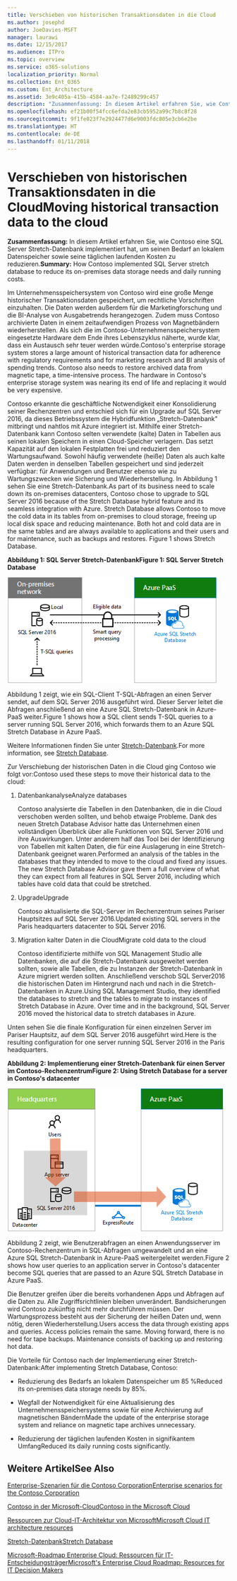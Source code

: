 ```yaml
---
title: Verschieben von historischen Transaktionsdaten in die Cloud
ms.author: josephd
author: JoeDavies-MSFT
manager: laurawi
ms.date: 12/15/2017
ms.audience: ITPro
ms.topic: overview
ms.service: o365-solutions
localization_priority: Normal
ms.collection: Ent_O365
ms.custom: Ent_Architecture
ms.assetid: 3e9c405a-415b-4584-aa7e-f2489299c457
description: "Zusammenfassung: In diesem Artikel erfahren Sie, wie Contoso eine SQL Server Stretch-Datenbank implementiert hat, um seinen Bedarf an lokalem Datenspeicher sowie seine täglichen laufenden Kosten zu reduzieren."
ms.openlocfilehash: ef21b00f54fcc6efda2e83cb5952a99c7b8c8f28
ms.sourcegitcommit: 9f1fe023f7e2924477d6e9003fdc805e3cb6e2be
ms.translationtype: HT
ms.contentlocale: de-DE
ms.lasthandoff: 01/11/2018
---
```

# <a name="moving-historical-transaction-data-to-the-cloud"></a><span data-ttu-id="958a0-103">Verschieben von historischen Transaktionsdaten in die Cloud</span><span class="sxs-lookup"><span data-stu-id="958a0-103">Moving historical transaction data to the cloud</span></span>

 <span data-ttu-id="958a0-104">**Zusammenfassung:** In diesem Artikel erfahren Sie, wie Contoso eine SQL Server Stretch-Datenbank implementiert hat, um seinen Bedarf an lokalem Datenspeicher sowie seine täglichen laufenden Kosten zu reduzieren.</span><span class="sxs-lookup"><span data-stu-id="958a0-104">**Summary:** How Contoso implemented SQL Server stretch database to reduce its on-premises data storage needs and daily running costs.</span></span>
  
<span data-ttu-id="958a0-p101">Im Unternehmensspeichersystem von Contoso wird eine große Menge historischer Transaktionsdaten gespeichert, um rechtliche Vorschriften einzuhalten. Die Daten werden außerdem für die Marketingforschung und die BI-Analyse von Ausgabetrends herangezogen. Zudem muss Contoso archivierte Daten in einem zeitaufwendigen Prozess von Magnetbändern wiederherstellen. Als sich die im Contoso-Unternehmensspeichersystem eingesetzte Hardware dem Ende ihres Lebenszyklus näherte, wurde klar, dass ein Austausch sehr teuer werden würde.</span><span class="sxs-lookup"><span data-stu-id="958a0-p101">Contoso's enterprise storage system stores a large amount of historical transaction data for adherence with regulatory requirements and for marketing research and BI analysis of spending trends. Contoso also needs to restore archived data from magnetic tape, a time-intensive process. The hardware in Contoso's enterprise storage system was nearing its end of life and replacing it would be very expensive.</span></span> 
  
<span data-ttu-id="958a0-p102">Contoso erkannte die geschäftliche Notwendigkeit einer Konsolidierung seiner Rechenzentren und entschied sich für ein Upgrade auf SQL Server 2016, da dieses Betriebssystem die Hybridfunktion „Stretch-Datenbank" mitbringt und nahtlos mit Azure integriert ist. Mithilfe einer Stretch-Datenbank kann Contoso selten verwendete (kalte) Daten in Tabellen aus seinen lokalen Speichern in einen Cloud-Speicher verlagern. Das setzt Kapazität auf den lokalen Festplatten frei und reduziert den Wartungsaufwand. Sowohl häufig verwendete (heiße) Daten als auch kalte Daten werden in denselben Tabellen gespeichert und sind jederzeit verfügbar: für Anwendungen und Benutzer ebenso wie zu Wartungszwecken wie Sicherung und Wiederherstellung. In Abbildung 1 sehen Sie eine Stretch-Datenbank.</span><span class="sxs-lookup"><span data-stu-id="958a0-p102">As part of its business need to scale down its on-premises datacenters, Contoso chose to upgrade to SQL Server 2016 because of the Stretch Database hybrid feature and its seamless integration with Azure. Stretch Database allows Contoso to move the cold data in its tables from on-premises to cloud storage, freeing up local disk space and reducing maintenance. Both hot and cold data are in the same tables and are always available to applications and their users and for maintenance, such as backups and restores. Figure 1 shows Stretch Database.</span></span>
  
<span data-ttu-id="958a0-112">**Abbildung 1: SQL Server Stretch-Datenbank**</span><span class="sxs-lookup"><span data-stu-id="958a0-112">**Figure 1: SQL Server Stretch Database**</span></span>

![SQL Server Stretch-Datenbank als Hybriddatenlösung](images/Contoso_Poster/StretchDB01.png)
  
<span data-ttu-id="958a0-114">Abbildung 1 zeigt, wie ein SQL-Client T-SQL-Abfragen an einen Server sendet, auf dem SQL Server 2016 ausgeführt wird. Dieser Server leitet die Abfragen anschließend an eine Azure SQL Stretch-Datenbank in Azure-PaaS weiter.</span><span class="sxs-lookup"><span data-stu-id="958a0-114">Figure 1 shows how a SQL client sends T-SQL queries to a server running SQL Server 2016, which forwards them to an Azure SQL Stretch Database in Azure PaaS.</span></span>
  
<span data-ttu-id="958a0-115">Weitere Informationen finden Sie unter [Stretch-Datenbank](https://msdn.microsoft.com/library/dn935011.aspx).</span><span class="sxs-lookup"><span data-stu-id="958a0-115">For more information, see [Stretch Database](https://msdn.microsoft.com/library/dn935011.aspx).</span></span>
  
<span data-ttu-id="958a0-116">Zur Verschiebung der historischen Daten in die Cloud ging Contoso wie folgt vor:</span><span class="sxs-lookup"><span data-stu-id="958a0-116">Contoso used these steps to move their historical data to the cloud:</span></span>
  
1. <span data-ttu-id="958a0-117">Datenbankanalyse</span><span class="sxs-lookup"><span data-stu-id="958a0-117">Analyze databases</span></span>
    
    <span data-ttu-id="958a0-p103">Contoso analysierte die Tabellen in den Datenbanken, die in die Cloud verschoben werden sollten, und behob etwaige Probleme. Dank des neuen Stretch Database Advisor hatte das Unternehmen einen vollständigen Überblick über alle Funktionen von SQL Server 2016 und ihre Auswirkungen. Unter anderem half das Tool bei der Identifizierung von Tabellen mit kalten Daten, die für eine Auslagerung in eine Stretch-Datenbank geeignet waren.</span><span class="sxs-lookup"><span data-stu-id="958a0-p103">Performed an analysis of the tables in the databases that they intended to move to the cloud and fixed any issues. The new Stretch Database Advisor gave them a full overview of what they can expect from all features in SQL Server 2016, including which tables have cold data that could be stretched.</span></span>
    
2. <span data-ttu-id="958a0-120">Upgrade</span><span class="sxs-lookup"><span data-stu-id="958a0-120">Upgrade</span></span>
    
    <span data-ttu-id="958a0-121">Contoso aktualisierte die SQL-Server im Rechenzentrum seines Pariser Hauptsitzes auf SQL Server 2016.</span><span class="sxs-lookup"><span data-stu-id="958a0-121">Updated existing SQL servers in the Paris headquarters datacenter to SQL Server 2016.</span></span>
    
3. <span data-ttu-id="958a0-122">Migration kalter Daten in die Cloud</span><span class="sxs-lookup"><span data-stu-id="958a0-122">Migrate cold data to the cloud</span></span>
    
    <span data-ttu-id="958a0-p104">Contoso identifizierte mithilfe von SQL Management Studio alle Datenbanken, die auf die Stretch-Datenbank ausgeweitet werden sollten, sowie alle Tabellen, die zu Instanzen der Stretch-Datenbank in Azure migriert werden sollten. Anschließend verschob SQL Server2016 die historischen Daten im Hintergrund nach und nach in die Stretch-Datenbanken in Azure.</span><span class="sxs-lookup"><span data-stu-id="958a0-p104">Using SQL Management Studio, they identified the databases to stretch and the tables to migrate to instances of Stretch Database in Azure. Over time and in the background, SQL Server 2016 moved the historical data to stretch databases in Azure.</span></span>
    
<span data-ttu-id="958a0-125">Unten sehen Sie die finale Konfiguration für einen einzelnen Server im Pariser Hauptsitz, auf dem SQL Server 2016 ausgeführt wird.</span><span class="sxs-lookup"><span data-stu-id="958a0-125">Here is the resulting configuration for one server running SQL Server 2016 in the Paris headquarters.</span></span>
  
<span data-ttu-id="958a0-126">**Abbildung 2: Implementierung einer Stretch-Datenbank für einen Server im Contoso-Rechenzentrum**</span><span class="sxs-lookup"><span data-stu-id="958a0-126">**Figure 2: Using Stretch Database for a server in Contoso's datacenter**</span></span>

![Contoso-Konfiguration: SQL Server Stretch-Datenbank für einen einzelnen Computer, auf dem SQL Server ausgeführt wird](images/Contoso_Poster/StretchDB02.png)

  
<span data-ttu-id="958a0-128">Abbildung 2 zeigt, wie Benutzerabfragen an einen Anwendungsserver im Contoso-Rechenzentrum in SQL-Abfragen umgewandelt und an eine Azure SQL Stretch-Datenbank in Azure-PaaS weitergeleitet werden.</span><span class="sxs-lookup"><span data-stu-id="958a0-128">Figure 2 shows how user queries to an application server in Contoso's datacenter become SQL queries that are passed to an Azure SQL Stretch Database in Azure PaaS.</span></span>
  
<span data-ttu-id="958a0-p105">Die Benutzer greifen über die bereits vorhandenen Apps und Abfragen auf die Daten zu. Alle Zugriffsrichtlinien bleiben unverändert. Bandsicherungen wird Contoso zukünftig nicht mehr durchführen müssen. Der Wartungsprozess besteht aus der Sicherung der heißen Daten und, wenn nötig, deren Wiederherstellung.</span><span class="sxs-lookup"><span data-stu-id="958a0-p105">Users access the data through existing apps and queries. Access policies remain the same. Moving forward, there is no need for tape backups. Maintenance consists of backing up and restoring hot data.</span></span>
  
<span data-ttu-id="958a0-133">Die Vorteile für Contoso nach der Implementierung einer Stretch-Datenbank:</span><span class="sxs-lookup"><span data-stu-id="958a0-133">After implementing Stretch Database, Contoso:</span></span>
  
- <span data-ttu-id="958a0-134">Reduzierung des Bedarfs an lokalem Datenspeicher um 85 %</span><span class="sxs-lookup"><span data-stu-id="958a0-134">Reduced its on-premises data storage needs by 85%.</span></span>
    
- <span data-ttu-id="958a0-135">Wegfall der Notwendigkeit für eine Aktualisierung des Unternehmensspeichersystems sowie für eine Archivierung auf magnetischen Bändern</span><span class="sxs-lookup"><span data-stu-id="958a0-135">Made the update of the enterprise storage system and reliance on magnetic tape archives unnecessary.</span></span>
    
- <span data-ttu-id="958a0-136">Reduzierung der täglichen laufenden Kosten in signifikantem Umfang</span><span class="sxs-lookup"><span data-stu-id="958a0-136">Reduced its daily running costs significantly.</span></span>
    
## <a name="see-also"></a><span data-ttu-id="958a0-137">Weitere Artikel</span><span class="sxs-lookup"><span data-stu-id="958a0-137">See Also</span></span>

[<span data-ttu-id="958a0-138">Enterprise-Szenarien für die Contoso Corporation</span><span class="sxs-lookup"><span data-stu-id="958a0-138">Enterprise scenarios for the Contoso Corporation</span></span>](enterprise-scenarios-for-the-contoso-corporation.md)
  
[<span data-ttu-id="958a0-139">Contoso in der Microsoft-Cloud</span><span class="sxs-lookup"><span data-stu-id="958a0-139">Contoso in the Microsoft Cloud</span></span>](contoso-in-the-microsoft-cloud.md)
  
[<span data-ttu-id="958a0-140">Ressourcen zur Cloud-IT-Architektur von Microsoft</span><span class="sxs-lookup"><span data-stu-id="958a0-140">Microsoft Cloud IT architecture resources</span></span>](microsoft-cloud-it-architecture-resources.md)

<span data-ttu-id="958a0-141">[Stretch-Datenbank](https://msdn.microsoft.com/library/dn935011.aspx)</span><span class="sxs-lookup"><span data-stu-id="958a0-141">[Stretch Database](https://msdn.microsoft.com/library/dn935011.aspx)</span></span>
  
<span data-ttu-id="958a0-142">[Microsoft-Roadmap Enterprise Cloud: Ressourcen für IT-Entscheidungsträger](https://sway.com/FJ2xsyWtkJc2taRD)</span><span class="sxs-lookup"><span data-stu-id="958a0-142">[Microsoft's Enterprise Cloud Roadmap: Resources for IT Decision Makers](https://sway.com/FJ2xsyWtkJc2taRD)</span></span>





